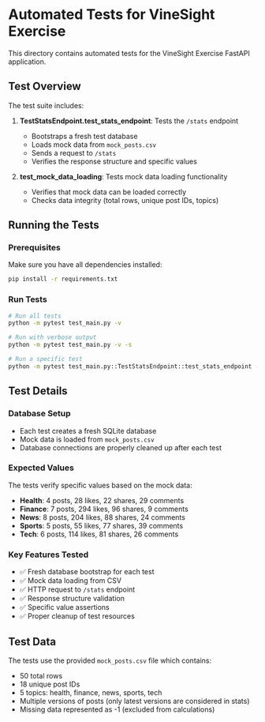 # Automated Tests for VineSight Exercise

This directory contains automated tests for the VineSight Exercise FastAPI application.

## Test Overview

The test suite includes:

1. **TestStatsEndpoint.test_stats_endpoint**: Tests the `/stats` endpoint
   - Bootstraps a fresh test database
   - Loads mock data from `mock_posts.csv`
   - Sends a request to `/stats`
   - Verifies the response structure and specific values

2. **test_mock_data_loading**: Tests mock data loading functionality
   - Verifies that mock data can be loaded correctly
   - Checks data integrity (total rows, unique post IDs, topics)

## Running the Tests

### Prerequisites
Make sure you have all dependencies installed:
```bash
pip install -r requirements.txt
```

### Run Tests
```bash
# Run all tests
python -m pytest test_main.py -v

# Run with verbose output
python -m pytest test_main.py -v -s

# Run a specific test
python -m pytest test_main.py::TestStatsEndpoint::test_stats_endpoint -v
```

## Test Details

### Database Setup
- Each test creates a fresh SQLite database
- Mock data is loaded from `mock_posts.csv`
- Database connections are properly cleaned up after each test

### Expected Values
The tests verify specific values based on the mock data:
- **Health**: 4 posts, 28 likes, 22 shares, 29 comments
- **Finance**: 7 posts, 294 likes, 96 shares, 9 comments  
- **News**: 8 posts, 204 likes, 88 shares, 24 comments
- **Sports**: 5 posts, 55 likes, 77 shares, 39 comments
- **Tech**: 6 posts, 114 likes, 81 shares, 26 comments

### Key Features Tested
- ✅ Fresh database bootstrap for each test
- ✅ Mock data loading from CSV
- ✅ HTTP request to `/stats` endpoint
- ✅ Response structure validation
- ✅ Specific value assertions
- ✅ Proper cleanup of test resources

## Test Data
The tests use the provided `mock_posts.csv` file which contains:
- 50 total rows
- 18 unique post IDs
- 5 topics: health, finance, news, sports, tech
- Multiple versions of posts (only latest versions are considered in stats)
- Missing data represented as -1 (excluded from calculations) 